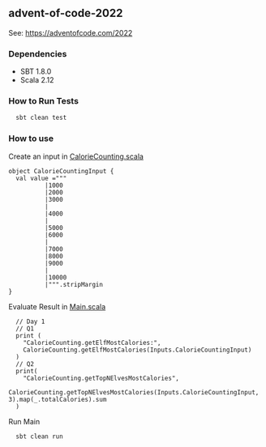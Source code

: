 ## advent-of-code-2022
See: https://adventofcode.com/2022

### Dependencies
* SBT 1.8.0
* Scala 2.12

### How to Run Tests
```bash
  sbt clean test
```

### How to use
Create an input in [CalorieCounting.scala](./src/main/scala/inputs/CalorieCountingInput.scala)
 
```
object CalorieCountingInput {
  val value ="""
          |1000
          |2000
          |3000
          |
          |4000
          |
          |5000
          |6000
          |
          |7000
          |8000
          |9000
          |
          |10000
          |""".stripMargin
}
```

Evaluate Result in [Main.scala](./src/main/scala/Main.scala)
```
  // Day 1
  // Q1
  print (
    "CalorieCounting.getElfMostCalories:",
    CalorieCounting.getElfMostCalories(Inputs.CalorieCountingInput)
  )
  // Q2
  print(
    "CalorieCounting.getTopNElvesMostCalories",
    CalorieCounting.getTopNElvesMostCalories(Inputs.CalorieCountingInput, 3).map(_.totalCalories).sum
  )

```
Run Main
```bash
  sbt clean run
```